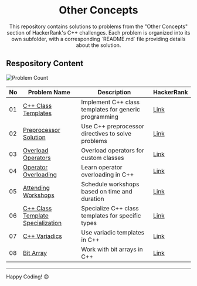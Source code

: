 <h1 align='center'>Other  Concepts</h1>

<p align='center'>This repository contains solutions to problems from the "Other Concepts" section of HackerRank's C++ challenges. Each problem is organized into its own subfolder, with a corresponding `README.md` file providing details about the solution.</p>

## Respository Content
<img src="https://img.shields.io/badge/problems%20count-8-blue" alt="Problem Count">

| No | Problem Name                        | Description                                           | HackerRank |
|----|-------------------------------------|-------------------------------------------------------|------------|
| 01 | [C++ Class Templates](https://github.com/JawadSher/CPlusPlus-Problems-Solutions-HackerRank/tree/main/07%20-%20Other%20Concepts/01%20-%20C%2B%2B%20Class%20Templates)                 | Implement C++ class templates for generic programming | [Link](https://www.hackerrank.com/challenges/c-class-templates/problem) |
| 02 | [Preprocessor Solution](https://github.com/JawadSher/CPlusPlus-Problems-Solutions-HackerRank/tree/main/07%20-%20Other%20Concepts/02%20-%20Preprocessor%20Solution)                | Use C++ preprocessor directives to solve problems     | [Link](https://www.hackerrank.com/challenges/preprocessor-solution/problem) |
| 03 | [Overload Operators](https://github.com/JawadSher/CPlusPlus-Problems-Solutions-HackerRank/tree/main/07%20-%20Other%20Concepts/03%20-%20Overload%20Operators)                   | Overload operators for custom classes                 | [Link](https://www.hackerrank.com/challenges/overload-operators/problem) |
| 04 | [Operator Overloading](https://github.com/JawadSher/CPlusPlus-Problems-Solutions-HackerRank/tree/main/07%20-%20Other%20Concepts/04%20-%20Operator%20Overloading)                 | Learn operator overloading in C++                     | [Link](https://www.hackerrank.com/challenges/operator-overloading/problem) |
| 05 | [Attending Workshops](https://github.com/JawadSher/CPlusPlus-Problems-Solutions-HackerRank/tree/main/07%20-%20Other%20Concepts/05%20-%20Attending%20Workshops)                  | Schedule workshops based on time and duration         | [Link](https://www.hackerrank.com/challenges/attending-workshops/problem) |
| 06 | [C++ Class Template Specialization](https://github.com/JawadSher/CPlusPlus-Problems-Solutions-HackerRank/tree/main/07%20-%20Other%20Concepts/06%20-%20C%2B%2B%20Class%20Template%20Specialization)    | Specialize C++ class templates for specific types     | [Link](https://www.hackerrank.com/challenges/c-class-template-specialization/problem) |
| 07 | [C++ Variadics](https://github.com/JawadSher/CPlusPlus-Problems-Solutions-HackerRank/tree/main/07%20-%20Other%20Concepts/07%20-%20C%2B%2B%20Variadics)                        | Use variadic templates in C++                         | [Link](https://www.hackerrank.com/challenges/cpp-variadics/problem) |
| 08 | [Bit Array](https://github.com/JawadSher/CPlusPlus-Problems-Solutions-HackerRank/tree/main/07%20-%20Other%20Concepts/08%20-%20Bit%20Array)                            | Work with bit arrays in C++                           | [Link](https://www.hackerrank.com/challenges/bit-array/problem) |

---
Happy Coding! 😊
